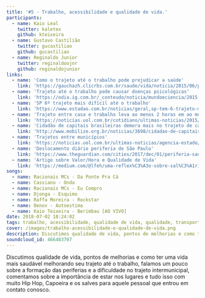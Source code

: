 ```yaml
---
title: '#5 - Trabalho, acessibilidade e qualidade de vida.'
participants:
  - name: Kaio Leal
    twitter: kaletex
    github: kteixeira
  - name: Gustavo Castilião
    twitter: gucastiliao
    github: gucastiliao
  - name: Reginaldo Junior
    twitter: reginaldoojnr
    github: reginaldojunior
links:
  - name: 'Como o trajeto até o trabalho pode prejudicar a saúde'
    link: 'https://gauchazh.clicrbs.com.br/saude/vida/noticia/2015/06/pesquisa-mostra-como-o-trajeto-ate-o-trabalho-pode-prejudicar-a-saude-4773409.html'
  - name: 'Trajeto até o trabalho pode causar doenças psicológicas'
    link: 'https://odia.ig.com.br/_conteudo/noticia/mundoeciencia/2015-06-04/trajeto-ate-o-trabalho-pode-causar-doencas-psicologicas.html'
  - name: 'SP 6º trajeto mais difícil até o trabalho'
    link: 'https://www.estadao.com.br/noticias/geral,sp-tem-6-trajeto-mais-dificil-ate-trabalho-diz-estudo,574142'
  - name: 'Trajeto entre casa e trabalho leva ao menos 2 horas em ao menos 8 capitais brasileiras'
    link: 'https://noticias.uol.com.br/cotidiano/ultimas-noticias/2015/09/11/trajeto-casa-trabalho-leva-ao-menos-duas-horas-em-oito-capitais-diz-firjan.htm'
  - name: 'Cidadão de capitais brasileiras demora mais no trajeto de casa para o trabalho'
    link: 'http://www.mobilize.org.br/noticias/3698/cidadao-de-capitais-brasileiras-demora-mais-no-trajeto-de-casa-para-o-trabalho.html'
  - name: 'Trajetos entre municípios'
    link: 'https://noticias.uol.com.br/ultimas-noticias/agencia-estado/2015/03/25/maior-fluxo-entre-cidades-do-pais-e-guarulhossao-paulo-aponta-ibge.htm'
  - name: 'Deslocamento diário periferia de São Paulo'
    link: 'https://www.theguardian.com/cities/2017/dec/01/periferia-sao-paulo-deslocamento-diario-quatro-horas'
  - name: 'Artigo sobre Valor/Hora e Qualidade de Vida'
    link: 'https://medium.com/@lfeh/uma-reflex%C3%A3o-sobre-sal%C3%A1rios-valor-hora-e-qualidade-de-vida-7aa2b835bb'
songs:
  - name: Racionais MCs - Da Ponte Pra Cá
  - name: Cassiano - Onda
  - name: Racionais MCs - Eu Compro
  - name: Djonga - Esquimo
  - name: Raffa Moreira - Rockstar
  - name: Denov - Autoestima
  - name: Kaio Teixeira - Berimbau [AO VIVO]
date: 2018-07-02 18:24:02
tags: trabalho, acessibilidade, qualidade de vida, qualidade, transporte, leitura, podcast, otimizar tempo, tecnologia, quebradev
cover: /images/trabalho-acessibilidade-e-qualidade-de-vida.png
description: Discutimos qualidade de vida, pontos de melhorias e como ter uma vida mais saudável melhorando seu trajeto até o trabalho.
soundcloud_id: 466483707
---
```


Discutimos qualidade de vida, pontos de melhorias e como ter uma vida mais saudável melhorando seu trajeto até o trabalho, falamos um pouco sobre a formação das periferias e a dificuldade no trajeto intermunicipal, comentamos sobre a importância de estar nos lugares e tudo isso com muito Hip Hop, Capoeira e os salves para aquele pessoal que entrou em contato conosco.